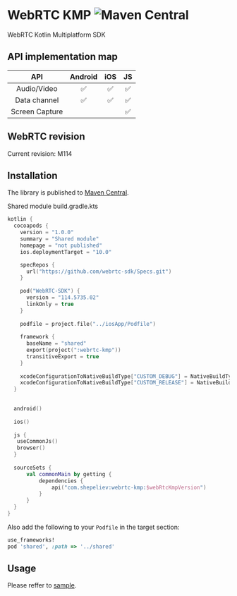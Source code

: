 # WebRTC KMP ![Maven Central](https://img.shields.io/maven-central/v/com.shepeliev/webrtc-kmp?style=flat-square)

WebRTC Kotlin Multiplatform SDK

## API implementation map
 API | Android | iOS | JS 
 :-: | :-----: | :-: | :---: 
 Audio/Video |  :white_check_mark: | :white_check_mark: | :white_check_mark:
 Data channel | :white_check_mark: | :white_check_mark: | :white_check_mark:
 Screen Capture | | | :white_check_mark:

## WebRTC revision
Current revision: M114

## Installation
The library is published to [Maven Central](https://search.maven.org/artifact/com.shepeliev/webrtc-kmp).

Shared module build.gradle.kts
```Kotlin
kotlin {
  cocoapods {
    version = "1.0.0"
    summary = "Shared module"
    homepage = "not published"
    ios.deploymentTarget = "10.0"

    specRepos {
      url("https://github.com/webrtc-sdk/Specs.git")
    }
   
    pod("WebRTC-SDK") {
      version = "114.5735.02"
      linkOnly = true
    }
  
    podfile = project.file("../iosApp/Podfile")
  
    framework {
      baseName = "shared"
      export(project(":webrtc-kmp"))
      transitiveExport = true
    }
  
    xcodeConfigurationToNativeBuildType["CUSTOM_DEBUG"] = NativeBuildType.DEBUG
    xcodeConfigurationToNativeBuildType["CUSTOM_RELEASE"] = NativeBuildType.RELEASE
  }

 
  android()
  
  ios()
 
  js {
   useCommonJs()
   browser()
  }
  
  sourceSets {
      val commonMain by getting {
          dependencies {
              api("com.shepeliev:webrtc-kmp:$webRtcKmpVersion")
          }
      }
  }
}
```

Also add the following to your `Podfile` in the target section:
```Ruby
use_frameworks!
pod 'shared', :path => '../shared'
```

## Usage

Please reffer to [sample](sample/README.md).
